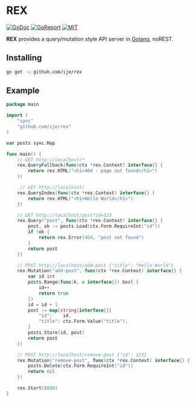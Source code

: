 # REX

[![GoDoc](https://godoc.org/github.com/ije/rex?status.svg)](https://godoc.org/github.com/ije/rex)
[![GoReport](https://goreportcard.com/badge/github.com/ije/rex)](https://goreportcard.com/report/github.com/ije/rex)
[![MIT](https://img.shields.io/badge/license-MIT-green)](./LICENSE)

**REX** provides a query/mutation style API server in [Golang](https://golang.org/), noREST.

## Installing
```bash
go get -u github.com/ije/rex
```

## Example

```go
package main

import (
    "sync"
    "github.com/ije/rex"
)

var posts sync.Map

func main() {
    // GET http://localhost/*
    rex.QueryFallback(func(ctx *rex.Context) interface{} {
        return rex.HTML("<h1>404 - page not found</h1>")
    })

     // GET http://localhost/
    rex.QueryIndex(func(ctx *rex.Context) interface{} {
        return rex.HTML("<h1>Hello World</h1>")
    })

    // GET http://localhost/post?id=123
    rex.Query("post", func(ctx *rex.Context) interface{} {
        post, ok := posts.Load(ctx.Form.RequireInt("id"))
        if !ok {
            return rex.Error(404, "post not found")
        }
        return post
    })

    // POST http://localhost/add-post {"title": "Hello World"}
    rex.Mutation("add-post", func(ctx *rex.Context) interface{} {
        var id int
        posts.Range(func(k, v interface{}) bool {
            id++
            return true
        })
        id = id + 1
        post := map[string]interface{}{
            "id":    id,
            "title": ctx.Form.Value("title"),
        }
        posts.Store(id, post)
        return post
    })

    // POST http://localhost/remove-post {"id": 123}
    rex.Mutation("remove-post", func(ctx *rex.Context) interface{} {
        posts.Delete(ctx.Form.RequireInt("id"))
        return nil
    })

    rex.Start(8080)
}
```
